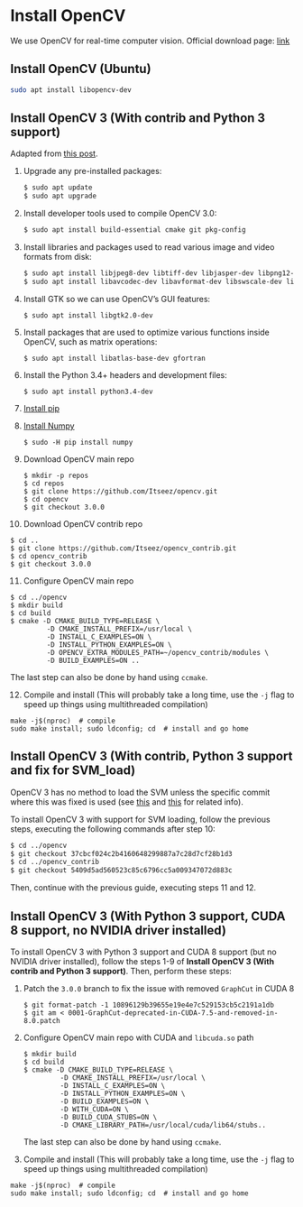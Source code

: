 # Install OpenCV

We use OpenCV for real-time computer vision. Official download page: [link](http://opencv.org/)

## Install OpenCV (Ubuntu)

```bash
sudo apt install libopencv-dev
```

## Install OpenCV 3 (With contrib and Python 3 support)
Adapted from [this post](http://www.pyimagesearch.com/2015/07/20/install-opencv-3-0-and-python-3-4-on-ubuntu/).

1. Upgrade any pre-installed packages:
   ```bash
   $ sudo apt update
   $ sudo apt upgrade
   ```

2. Install developer tools used to compile OpenCV 3.0:
   ```bash
   $ sudo apt install build-essential cmake git pkg-config
   ```

3. Install libraries and packages used to read various image and video formats from disk:
   ```bash
   $ sudo apt install libjpeg8-dev libtiff-dev libjasper-dev libpng12-dev
   $ sudo apt install libavcodec-dev libavformat-dev libswscale-dev libv4l-dev
   ```
4. Install GTK so we can use OpenCV’s GUI features:
   ```
   $ sudo apt install libgtk2.0-dev
   ```

5. Install packages that are used to optimize various functions inside OpenCV, such as matrix operations:
   ```
   $ sudo apt install libatlas-base-dev gfortran
   ```

6. Install the Python 3.4+ headers and development files:
   ```
   $ sudo apt install python3.4-dev
   ```

7. [Install pip](install-pip.md)

8. [Install Numpy](install-numpy.md)
   ```
   $ sudo -H pip install numpy
   ```

9. Download OpenCV main repo
   ```
   $ mkdir -p repos
   $ cd repos
   $ git clone https://github.com/Itseez/opencv.git
   $ cd opencv
   $ git checkout 3.0.0
   ```

10. Download OpenCV contrib repo
   ```
   $ cd ..
   $ git clone https://github.com/Itseez/opencv_contrib.git
   $ cd opencv_contrib
   $ git checkout 3.0.0
   ```

11. Configure OpenCV main repo
   ```
   $ cd ../opencv
   $ mkdir build
   $ cd build
   $ cmake -D CMAKE_BUILD_TYPE=RELEASE \
            -D CMAKE_INSTALL_PREFIX=/usr/local \
            -D INSTALL_C_EXAMPLES=ON \
            -D INSTALL_PYTHON_EXAMPLES=ON \
            -D OPENCV_EXTRA_MODULES_PATH=~/opencv_contrib/modules \
            -D BUILD_EXAMPLES=ON ..
   ```

   The last step can also be done by hand using `ccmake`.

12. Compile and install
   (This will probably take a long time, use the `-j` flag to speed up things using multithreaded compilation)
```
make -j$(nproc)  # compile
sudo make install; sudo ldconfig; cd  # install and go home
```

## Install OpenCV 3 (With contrib, Python 3 support and fix for SVM_load)
OpenCV 3 has no method to load the SVM unless the specific commit where this was fixed is used (see [this](https://github.com/opencv/opencv/issues/4969) and [this](https://github.com/roboticslab-uc3m/textiles/issues/20) for related info).

To install OpenCV 3 with support for SVM loading, follow the previous steps, executing the following commands after step 10: 

```bash
$ cd ../opencv
$ git checkout 37cbcf024c2b4160648299887a7c28d7cf28b1d3
$ cd ../opencv_contrib
$ git checkout 5409d5ad560523c85c6796cc5a009347072d883c
```

Then, continue with the previous guide, executing steps 11 and 12.

## Install OpenCV 3 (With Python 3 support, CUDA 8 support, no NVIDIA driver installed)

To install OpenCV 3 with Python 3 support and CUDA 8 support (but no NVIDIA driver installed), follow the steps 1-9 of **Install OpenCV 3 (With contrib and Python 3 support)**. Then, perform these steps:

1. Patch the `3.0.0` branch to fix the issue with removed `GraphCut` in CUDA 8
   ``` 
   $ git format-patch -1 10896129b39655e19e4e7c529153cb5c2191a1db
   $ git am < 0001-GraphCut-deprecated-in-CUDA-7.5-and-removed-in-8.0.patch
   ```
   
2. Configure OpenCV main repo with CUDA and `libcuda.so` path
   ```
   $ mkdir build
   $ cd build
   $ cmake -D CMAKE_BUILD_TYPE=RELEASE \
            -D CMAKE_INSTALL_PREFIX=/usr/local \
            -D INSTALL_C_EXAMPLES=ON \
            -D INSTALL_PYTHON_EXAMPLES=ON \
            -D BUILD_EXAMPLES=ON \
            -D WITH_CUDA=ON \
            -D BUILD_CUDA_STUBS=ON \
            -D CMAKE_LIBRARY_PATH=/usr/local/cuda/lib64/stubs..
   ```

   The last step can also be done by hand using `ccmake`.

3. Compile and install
   (This will probably take a long time, use the `-j` flag to speed up things using multithreaded compilation)
```
make -j$(nproc)  # compile
sudo make install; sudo ldconfig; cd  # install and go home
```


